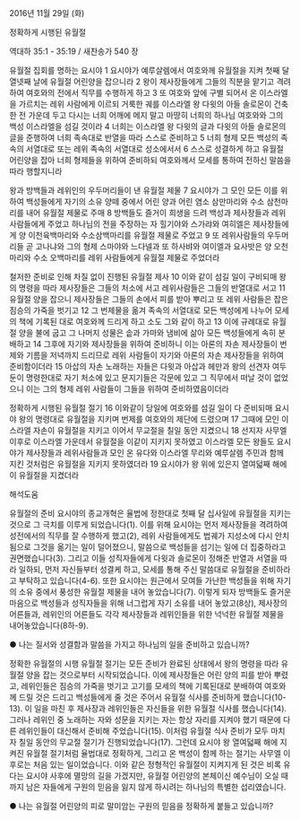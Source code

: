 2016년 11월 29일 (화)

정확하게 시행된 유월절 



역대하 35:1 - 35:19 / 새찬송가 540 장


유월절 집회를 명하는 요시야
1 요시야가 예루살렘에서 여호와께 유월절을 지켜 첫째 달 열넷째 날에 유월절 어린양을 잡으니라 2 왕이 제사장들에게 그들의 직분을 맡기고 격려하여 여호와의 전에서 직무를 수행하게 하고 3 또 여호와 앞에 구별 되어서 온 이스라엘을 가르치는 레위 사람에게 이르되 거룩한 궤를 이스라엘 왕 다윗의 아들 솔로몬이 건축한 전 가운데 두고 다시는 너희 어깨에 메지 말고 마땅히 너희의 하나님 여호와와 그의 백성 이스라엘을 섬길 것이라 4 너희는 이스라엘 왕 다윗의 글과 다윗의 아들 솔로몬의 글을 준행하여 너희 족속대로 반열을 따라 스스로 준비하고 5 너희 형제 모든 백성의 족속의 서열대로 또는 레위 족속의 서열대로 성소에서서 6 스스로 성결하게 하고 유월절 어린양을 잡아 너희 형제들을 위하여 준비하되 여호와께서 모세를 통하여 전하신 말씀을 따라 행할지니라

왕과 방백들과 레위인의 우두머리들이 낸 유월절 제물
7 요시야가 그 모인 모든 이를 위하여 백성들에게 자기의 소유 양떼 중에서 어린 양과 어린 염소 삼만마리와 수소 삼천마리를 내어 유월절 제물로 주매 8 방백들도 즐거이 희생을 드려 백성과 제사장들과 레위 사람들에게 주었고 하나님의 전을 주장하는 자 힐기야와 스가랴와 여히엘은 제사장들에게 양 이천육백마리와 수소삼백마리를 유월절 제물로 주었고 9 또 레위사람들의 우두머리들 곧 고나냐와 그의 형제 스마야와 느다넬과 또 하사뱌와 여이엘과 요사밧은 양 오천마리와 수소 오백마리를 레위 사람들에게 유월절 제물로 주었더라

철저한 준비로 인해 차질 없이 진행된 유월절 제사
10 이와 같이 섬길 일이 구비되매 왕의 명령을 따라 제사장들은 그들의 처소에 서고 레위사람들은 그들의 반열대로 서고 11 유월절 양을 잡으니 제사장들은 그들의 손에서 피를 받아 뿌리고 또 레위 사람들은 잡은 짐승의 가죽을 벗기고 12 그 번제물을 옮겨 족속의 서열대로 모든 백성에게 나누어 모세의 책에 기록된 대로 여호와께 드리게 하고 소도 그와 같이 하고 13 이에 규례대로 유월절 양을 불에 굽고 그 나머지 성물은 솥과 가마와 냄비에 삶아 모든 백성들에게 속히 분배하고 14 그후에 자기와 제사장들을 위하여 준비하니 이는 아론의 자손 제사장들이 번제와 기름을 저녁까지 드리므로 레위 사람들이 자기와 아론의 자손 제사장들을 위하여 준비함이더라 15 아삽의 자손 노래하는 자들은 다윗과 아삽과 헤만과 왕의 선견자 여두둔이 명령한대로 자기 처소에 있고 문지기들은 각문에 있고 그 직무에서 떠날 것이 없었으니 이는 그의 형제 레위 사람들이 그들을 위하여 준비하였음이더라

정확하게 시행된 유월절 절기
16 이와같이 당일에 여호와를 섬길 일이 다 준비되매 요시야 왕의 명령대로 유월절을 지키며 번제를 여호와의 제단에 드렸으며 17 그때에 모인 이스라엘 자손이 유월절을 지키고 이어서 무교절을 칠일 동안 지켰으니 18 선지자 사무엘 이후로 이스라엘 가운데서 유월절을 이같이 지키지 못하였고 이스라엘 모든 왕들도 요시야가 제사장들과 레위사람들과 모인 온 유다와 이스라엘 무리와 예루살렘 주민과 함께 지킨 것처럼은 유월절을 지키지 못하였더라 19 요시야가 왕 위에 있은지 열여덟째 해에 이 유월절을 지켰더라

해석도움





유월절의 준비
요시야의 종교개혁은 율법에 정한대로 첫째 달 십사일에 유월절을 지키는 것으로 그 극치를 이루게 되었습니다(1). 이를 위해 요시야는 먼저 제사장들을 격려하여 성전에서의 직무를 잘 수행하게 했고(2), 레위 사람들에게도 법궤가 지성소에 다시 안치됨으로 그것을 옮기는 일이 덜어졌으니, 말씀으로 백성들을 섬기는 일에 더 집중하라고 권면했습니다(3). 그리고 이들 성직자들에게 다윗과 솔로몬이 정해준 반열과 서열을 따라 일하되, 먼저 자신들부터 성결케 하고, 모세를 통해 주신 말씀대로 유월절을 준비하라고 부탁하고 있습니다(4-6). 또한 요시야는 원근에서 모여들 가난한 백성들을 위해 자기의 소유 중에서 풍성한 유월절 제물을 내어 놓았습니다(7). 이렇게 되자 방백들도 즐거운 마음으로 백성들과 성직자들을 위해 너그럽게 자기 소유를 내어 놓았고(8상), 제사장의 어른들과, 레위인의 어른들도 각각 제사장들과 레위인들을 위한 넉넉한 유월절 제물을 내어놓았습니다(8하-9).

● 나는 질서와 성결함과 말씀을 가지고 하나님의 일을 준비하고 있습니까?

정확한 유월절의 시행
유월절 절기는 모든 준비가 완료된 상태에서 왕의 명령을 따라 유월절 양을 잡는 것으로부터 시작되었습니다. 이에 제사장들은 어린 양의 피를 받아 뿌렸고, 레위인들은 짐승의 가죽을 벗기고 고기를 모세의 책에 기록된대로 분배하여 여호와께 드릴 것은 드리고 백성들에게 줄 것은 주어서 유월절 식사를 준비하게 했습니다(10-13). 이 일을 마친 후 제사장과 레위인들은 자신들을 위한 유월절 식사를 했습니다(14). 그러나 레위인 중 노래하는 자와 성문을 지키는 자는 항상 자리를 지켜야 했기 때문에 다른 레위인들이 대신해서 준비해 주었습니다(15). 이처럼 유월절 식사 준비가 모두 마치자 칠일 동안의 무교절 절기가 진행되었습니다(17). 그런데 요시야 왕 열여덟째 해에 지켜진 유월절 절기처럼 율법대로 정확하게, 그리고 온 백성이 함께 하는 절기는 사무엘 이후로는 처음 있는 일이었습니다. 이와 같은 정형적인 유월절이 지켜지게 된 것은 비록 유다는 요시야 사후에 멸망의 길을 가겠지만, 유월절 어린양의 본체이신 예수님이 오실 때까지 남은 자들에게 구원의 믿음을 잃지 않게 하시려는 하나님의 특별한 섭리였습니다.

● 나는 유월절 어린양의 피로 말미암는 구원의 믿음을 정확하게 붙들고 있습니까?